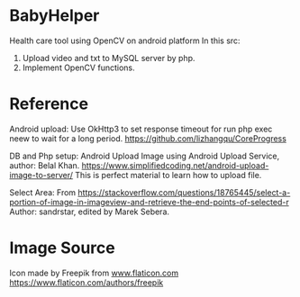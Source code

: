 # BabyHelper
  Health care tool using OpenCV on android platform
  In this src:
  1. Upload video and txt to MySQL server by php.
  2. Implement OpenCV functions.

# Reference
  Android upload:
  Use OkHttp3 to set response timeout for run php exec neew to wait for a long period.
  https://github.com/lizhangqu/CoreProgress

  DB and Php setup:
  Android Upload Image using Android Upload Service, author: Belal Khan.
  https://www.simplifiedcoding.net/android-upload-image-to-server/
  This is perfect material to learn how to upload file.

  Select Area:
  From https://stackoverflow.com/questions/18765445/select-a-portion-of-image-in-imageview-and-retrieve-the-end-points-of-selected-r
  Author: sandrstar, edited by Marek Sebera.

# Image Source
  Icon made by Freepik from www.flaticon.com https://www.flaticon.com/authors/freepik
